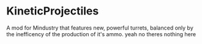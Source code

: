 # KineticProjectiles
A mod for Mindustry that features new, powerful turrets, balanced only by the inefficency of the production of it's ammo.
yeah no theres nothing here
